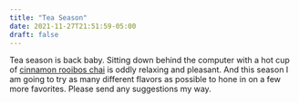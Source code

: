 ```yaml
---
title: "Tea Season"
date: 2021-11-27T21:51:59-05:00
draft: false
---
```


Tea season is back baby. Sitting down behind the computer with a hot cup of [cinnamon rooibos chai](https://www.davidstea.com/us_en/tea/organic-cinnamon-rooibos-chai-sachets/960458US01.html) is oddly relaxing and pleasant. And this season I am going to try as many different flavors as possible to hone in on a few more favorites. Please send any suggestions my way.

